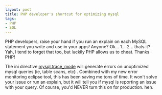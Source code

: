 ```yaml
---
layout: post
title: PHP developer's shortcut for optimizing mysql
tags:
- PHP
- SQL
---
```

PHP developers, raise your hand if you run an explain on each MySQL statement you write and use in your apps!  Anyone?  Ok... 1... 2... thats it?  Yah, I tend to forget that too, but luckily PHP allows us to cheat.  Thanks PHP!

The ini directive [mysql.trace_mode](http://us.php.net/manual/en/ref.mysql.php#ini.mysql.trace-mode) will generate errors on unoptimized mysql queries (ie, table scans, etc) .  Combined with my new error monitoring eclipse tool, this has been saving me tons of time.  It won't solve your issue or run an explain, but it will tell you if mysql is reporting an issue with your query.  Of course, you'd NEVER turn this on for production. heh.
